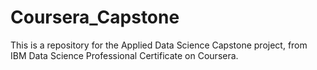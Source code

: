 # Coursera_Capstone
This is a repository for the Applied Data Science Capstone project, from IBM Data Science Professional Certificate on Coursera.

